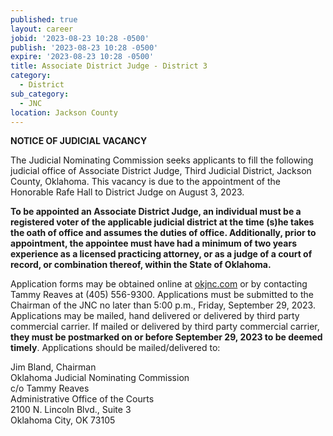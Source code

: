 ```yaml
---
published: true
layout: career
jobid: '2023-08-23 10:28 -0500'
publish: '2023-08-23 10:28 -0500'
expire: '2023-08-23 10:28 -0500'
title: Associate District Judge - District 3
category:
  - District
sub_category:
  - JNC
location: Jackson County
---
```

**NOTICE OF JUDICIAL VACANCY**

The Judicial Nominating Commission seeks applicants to fill the following judicial office of Associate District Judge, Third Judicial District, Jackson County, Oklahoma. This vacancy is due to the appointment of the Honorable Rafe Hall to District Judge on August 3, 2023.

**To be appointed an Associate District Judge, an individual must be a registered voter of the applicable judicial district at the time (s)he takes the oath of office and assumes the duties of office.  Additionally, prior to appointment, the appointee must have had a minimum of two years experience as a licensed practicing attorney, or as a judge of a court of record, or combination thereof, within the State of Oklahoma.**

Application forms may be obtained online at [okjnc.com](https://www.okjnc.com) or by contacting Tammy Reaves at (405) 556-9300. Applications must be submitted to the Chairman of the JNC no later than 5:00 p.m., Friday, September 29, 2023.  Applications may be mailed, hand delivered or delivered by third party commercial carrier. If mailed or delivered by third party commercial carrier, **they must be postmarked on or before September 29, 2023 to be deemed timely**. Applications should be mailed/delivered to:  

Jim Bland, Chairman  
Oklahoma Judicial Nominating Commission  
c/o Tammy Reaves   
Administrative Office of the Courts  
2100 N. Lincoln Blvd., Suite 3  
Oklahoma City, OK 73105









